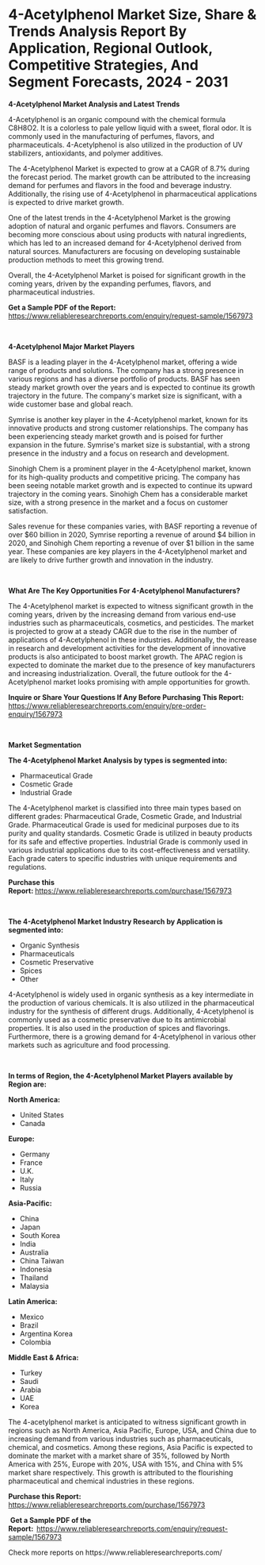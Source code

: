 <p><h1>4-Acetylphenol Market Size, Share & Trends Analysis Report By Application, Regional Outlook, Competitive Strategies, And Segment Forecasts, 2024 - 2031</h1></p><p><strong>4-Acetylphenol Market Analysis and Latest Trends</strong></p>
<p><p>4-Acetylphenol is an organic compound with the chemical formula C8H8O2. It is a colorless to pale yellow liquid with a sweet, floral odor. It is commonly used in the manufacturing of perfumes, flavors, and pharmaceuticals. 4-Acetylphenol is also utilized in the production of UV stabilizers, antioxidants, and polymer additives.</p><p>The 4-Acetylphenol Market is expected to grow at a CAGR of 8.7% during the forecast period. The market growth can be attributed to the increasing demand for perfumes and flavors in the food and beverage industry. Additionally, the rising use of 4-Acetylphenol in pharmaceutical applications is expected to drive market growth.</p><p>One of the latest trends in the 4-Acetylphenol Market is the growing adoption of natural and organic perfumes and flavors. Consumers are becoming more conscious about using products with natural ingredients, which has led to an increased demand for 4-Acetylphenol derived from natural sources. Manufacturers are focusing on developing sustainable production methods to meet this growing trend.</p><p>Overall, the 4-Acetylphenol Market is poised for significant growth in the coming years, driven by the expanding perfumes, flavors, and pharmaceutical industries.</p></p>
<p><strong>Get a Sample PDF of the Report:&nbsp;</strong> <a href="https://www.reliableresearchreports.com/enquiry/request-sample/1567973">https://www.reliableresearchreports.com/enquiry/request-sample/1567973</a></p>
<p>&nbsp;</p>
<p><strong>4-Acetylphenol Major Market Players</strong></p>
<p><p>BASF is a leading player in the 4-Acetylphenol market, offering a wide range of products and solutions. The company has a strong presence in various regions and has a diverse portfolio of products. BASF has seen steady market growth over the years and is expected to continue its growth trajectory in the future. The company's market size is significant, with a wide customer base and global reach.</p><p>Symrise is another key player in the 4-Acetylphenol market, known for its innovative products and strong customer relationships. The company has been experiencing steady market growth and is poised for further expansion in the future. Symrise's market size is substantial, with a strong presence in the industry and a focus on research and development.</p><p>Sinohigh Chem is a prominent player in the 4-Acetylphenol market, known for its high-quality products and competitive pricing. The company has been seeing notable market growth and is expected to continue its upward trajectory in the coming years. Sinohigh Chem has a considerable market size, with a strong presence in the market and a focus on customer satisfaction.</p><p>Sales revenue for these companies varies, with BASF reporting a revenue of over $60 billion in 2020, Symrise reporting a revenue of around $4 billion in 2020, and Sinohigh Chem reporting a revenue of over $1 billion in the same year. These companies are key players in the 4-Acetylphenol market and are likely to drive further growth and innovation in the industry.</p></p>
<p>&nbsp;</p>
<p><strong>What Are The Key Opportunities For 4-Acetylphenol Manufacturers?</strong></p>
<p><p>The 4-Acetylphenol market is expected to witness significant growth in the coming years, driven by the increasing demand from various end-use industries such as pharmaceuticals, cosmetics, and pesticides. The market is projected to grow at a steady CAGR due to the rise in the number of applications of 4-Acetylphenol in these industries. Additionally, the increase in research and development activities for the development of innovative products is also anticipated to boost market growth. The APAC region is expected to dominate the market due to the presence of key manufacturers and increasing industrialization. Overall, the future outlook for the 4-Acetylphenol market looks promising with ample opportunities for growth.</p></p>
<p><strong>Inquire or Share Your Questions If Any Before Purchasing This Report:</strong> <a href="https://www.reliableresearchreports.com/enquiry/pre-order-enquiry/1567973">https://www.reliableresearchreports.com/enquiry/pre-order-enquiry/1567973</a></p>
<p>&nbsp;</p>
<p><strong>Market Segmentation</strong></p>
<p><strong>The 4-Acetylphenol Market Analysis by types is segmented into:</strong></p>
<p><ul><li>Pharmaceutical Grade</li><li>Cosmetic Grade</li><li>Industrial Grade</li></ul></p>
<p><p>The 4-Acetylphenol market is classified into three main types based on different grades: Pharmaceutical Grade, Cosmetic Grade, and Industrial Grade. Pharmaceutical Grade is used for medicinal purposes due to its purity and quality standards. Cosmetic Grade is utilized in beauty products for its safe and effective properties. Industrial Grade is commonly used in various industrial applications due to its cost-effectiveness and versatility. Each grade caters to specific industries with unique requirements and regulations.</p></p>
<p><strong>Purchase this Report:&nbsp;</strong><a href="https://www.reliableresearchreports.com/purchase/1567973">https://www.reliableresearchreports.com/purchase/1567973</a></p>
<p>&nbsp;</p>
<p><strong>The 4-Acetylphenol Market Industry Research by Application is segmented into:</strong></p>
<p><ul><li>Organic Synthesis</li><li>Pharmaceuticals</li><li>Cosmetic Preservative</li><li>Spices</li><li>Other</li></ul></p>
<p><p>4-Acetylphenol is widely used in organic synthesis as a key intermediate in the production of various chemicals. It is also utilized in the pharmaceutical industry for the synthesis of different drugs. Additionally, 4-Acetylphenol is commonly used as a cosmetic preservative due to its antimicrobial properties. It is also used in the production of spices and flavorings. Furthermore, there is a growing demand for 4-Acetylphenol in various other markets such as agriculture and food processing.</p></p>
<p>&nbsp;</p>
<p><strong>In terms of Region, the 4-Acetylphenol Market Players available by Region are:</strong></p>
<p>
    <p> <strong> North America: </strong>
        <ul>
            <li>United States</li>
            <li>Canada</li>
        </ul>
        </p> 
    <p> <strong> Europe: </strong>
        <ul>
            <li>Germany</li>
            <li>France</li>
            <li>U.K.</li>
            <li>Italy</li>
            <li>Russia</li>
        </ul>
        </p> 
    <p> <strong> Asia-Pacific: </strong>
        <ul>
            <li>China</li>
            <li>Japan</li>
            <li>South Korea</li>
            <li>India</li>
            <li>Australia</li>
            <li>China Taiwan</li>
            <li>Indonesia</li>
            <li>Thailand</li>
            <li>Malaysia</li>
        </ul>
        </p> 
    <p> <strong> Latin America: </strong>
        <ul>
            <li>Mexico</li>
            <li>Brazil</li>
            <li>Argentina Korea</li>
            <li>Colombia</li>
        </ul>
        </p> 
    <p> <strong> Middle East & Africa: </strong>
        <ul>
            <li>Turkey</li>
            <li>Saudi</li>
            <li>Arabia</li>
            <li>UAE</li>
            <li>Korea</li>
        </ul>
    </p>
    </p>
<p><p>The 4-acetylphenol market is anticipated to witness significant growth in regions such as North America, Asia Pacific, Europe, USA, and China due to increasing demand from various industries such as pharmaceuticals, chemical, and cosmetics. Among these regions, Asia Pacific is expected to dominate the market with a market share of 35%, followed by North America with 25%, Europe with 20%, USA with 15%, and China with 5% market share respectively. This growth is attributed to the flourishing pharmaceutical and chemical industries in these regions.</p></p>
<p><strong>Purchase this Report: </strong><a href="https://www.reliableresearchreports.com/purchase/1567973">https://www.reliableresearchreports.com/purchase/1567973</a></p>
<p>&nbsp;<strong>Get a Sample PDF of the Report:&nbsp;&nbsp;</strong><a href="https://www.reliableresearchreports.com/enquiry/request-sample/1567973">https://www.reliableresearchreports.com/enquiry/request-sample/1567973</a></p>
<p><strong></strong></p>
<p>Check more reports on https://www.reliableresearchreports.com/</p>